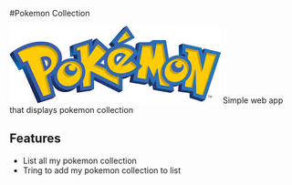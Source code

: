 #Pokemon Collection

![Pokemon](pokemon.jpg)
Simple web app that displays pokemon collection

## Features

- List all my pokemon collection
- Tring to add my pokemon collection to list

